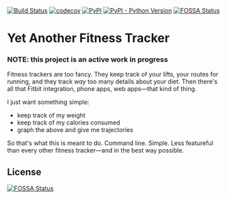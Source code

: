 [![Build Status](https://travis-ci.com/mwiens91/yaft.svg?branch=master)](https://travis-ci.com/mwiens91/yaft)
[![codecov](https://codecov.io/gh/mwiens91/yaft/branch/master/graph/badge.svg)](https://codecov.io/gh/mwiens91/yaft)
[![PyPI](https://img.shields.io/pypi/v/yaft.svg)](https://pypi.org/project/yaft/)
[![PyPI - Python Version](https://img.shields.io/pypi/pyversions/yaft.svg)](https://pypi.org/project/yaft/)
[![FOSSA Status](https://app.fossa.io/api/projects/git%2Bgithub.com%2Fmwiens91%2Fyaft.svg?type=shield)](https://app.fossa.io/projects/git%2Bgithub.com%2Fmwiens91%2Fyaft?ref=badge_shield)

# Yet Another Fitness Tracker

### NOTE: this project is an active work in progress

Fitness trackers are too fancy. They keep track of your lifts, your
routes for running, and they track *way* too many details about your
diet. Then there's all that Fitbit integration, phone apps, web
apps—that kind of thing.

I just want something simple:

+ keep track of my weight
+ keep track of my calories consumed
+ graph the above and give me trajectories

So that's what this is meant to do. Command line. Simple. Less
featureful than every other fitness tracker—and in the best way
possible.


## License
[![FOSSA Status](https://app.fossa.io/api/projects/git%2Bgithub.com%2Fmwiens91%2Fyaft.svg?type=large)](https://app.fossa.io/projects/git%2Bgithub.com%2Fmwiens91%2Fyaft?ref=badge_large)